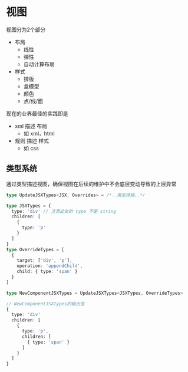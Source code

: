 # 视图


视图分为2个部分

- 布局
  - 线性
  - 弹性
  - 自动计算布局
- 样式
  - 排版
  - 盒模型
  - 颜色
  - 点/线/面


现在的业界最佳的实践即是

- xml 描述 布局
  - 如 xml，html
- 规则 描述 样式
  - 如 css

## 类型系统

通过类型描述视图，确保视图在后续的维护中不会底层变动导致的上层异常

```typescript
type UpdateJSXTypes<JSX, Overrides> = /*..类型体操..*/

type JSXTypes = {
  type: 'div' // 注意此处的 type 不是 string
  children: [
    {
      type: 'p'
    }
  ]
}
type OverrideTypes = [
  {
    target: ['div', 'p'],
    operation: 'appendChild',
    child: { type: 'span' }
  }
]

type NewComponentJSXTypes = UpdateJSXTypes<JSXTypes, OverrideTypes>

// NewComponentJSXTypes的输出值
{
  type: 'div'
  children: [
    {
      type: 'p',
      children: [
        { type: 'span' }
      ]
    }
  ]
}
```